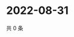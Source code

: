 # 2022-08-31

共 0 条

<!-- BEGIN WEIBO -->
<!-- 最后更新时间 Wed Aug 31 2022 06:17:28 GMT+0800 (China Standard Time) -->

<!-- END WEIBO -->
